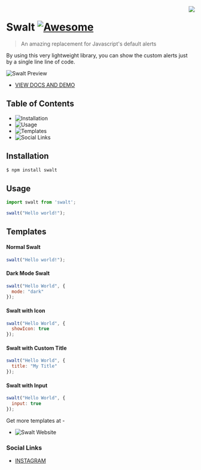 <!--
*** Hey there! Thanks for checking this readme
*** If you do love my work, kinda follow me
*** that motivates me a lot :D
*** Thanks again!
-->
<!--
[![Contributors][contributors-shield]][contributors-url]
[![Forks][forks-shield]][forks-url]
[![Stargazers][stars-shield]][stars-url]
[![MIT License][license-shield]][license-url]
-->

<img src="https://firebasestorage.googleapis.com/v0/b/scholar-engine-32b26.appspot.com/o/Frame%204.png?alt=media&token=497b4a62-56e6-4ea2-91a7-a6bc26cb2b2a" align="right"/>

# Swalt [![Awesome](https://cdn.rawgit.com/sindresorhus/awesome/d7305f38d29fed78fa85652e3a63e154dd8e8829/media/badge.svg)](https://github.com/codeninja02)
> An amazing replacement for Javascript's default alerts

By using this very lightweight library, you can show the custom alerts just by a single line line of code.

![Swalt Preview](https://firebasestorage.googleapis.com/v0/b/scholar-engine-32b26.appspot.com/o/swalt2%201.png?alt=media&token=8d3969b3-f0e0-4db7-83f6-241104e7bd75)

- [VIEW DOCS AND DEMO](https://swalt.netlify.app)

## Table of Contents

- ![Installation](https://github.com/codeninja02/Swalt#installation)
- ![Usage](https://github.com/codeninja02/Swalt#usage)
- ![Templates](https://github.com/codeninja02/Swalt#templates)
- ![Social Links](https://github.com/codeninja02/Swalt#social-linkshttps://swalt.netlify.app)

## Installation

```bash
$ npm install swalt
```

## Usage

```javascript
import swalt from 'swalt';

swalt("Hello world!");
```

## Templates

#### Normal Swalt
```javascript
swalt("Hello world!");
```

#### Dark Mode Swalt
```javascript
swalt("Hello World", {
  mode: "dark"
});
```

#### Swalt with Icon
```javascript
swalt("Hello World", {
  showIcon: true
});
```

#### Swalt with Custom Title
```javascript
swalt("Hello World", {
  title: "My Title"
});
```

#### Swalt with Input
```javascript
swalt("Hello World", {
  input: true
});
```

Get more templates at -
- ![Swalt Website](https://swalt.netlify.app)

### Social Links

- [INSTAGRAM](https://www.instagram.com/codeninja02/)

